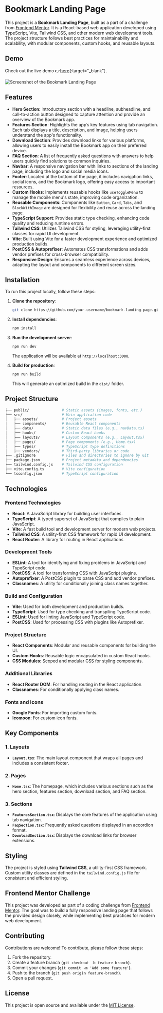 # Bookmark Landing Page

This project is a **Bookmark Landing Page**, built as a part of a challenge from [Frontend Mentor](https://www.frontendmentor.io/). It is a React-based web application developed using TypeScript, Vite, Tailwind CSS, and other modern web development tools. The project structure follows best practices for maintainability and scalability, with modular components, custom hooks, and reusable layouts.

## Demo

Check out the live demo 👉[here](https://bookmark-react-gyedja6rc-berlions-projects.vercel.app/){:target="_blank"}.

![Screenshot of the Bookmark Landing Page](public/showcase-challenge-desk.jpg)


## Features

- **Hero Section**: Introductory section with a headline, subheadline, and call-to-action button designed to capture attention and provide an overview of the Bookmark app.
- **Features Section**: Highlights the app’s key features using tab navigation. Each tab displays a title, description, and image, helping users understand the app's functionality.
- **Download Section**: Provides download links for various platforms, allowing users to easily install the Bookmark app on their preferred device.
- **FAQ Section**: A list of frequently asked questions with answers to help users quickly find solutions to common inquiries.
- **Navbar**: A responsive navigation bar with links to sections of the landing page, including the logo and social media icons.
- **Footer**: Located at the bottom of the page, it includes navigation links, social icons, and the Bookmark logo, offering easy access to important resources.
- **Custom Hooks**: Implements reusable hooks like `useToggleMenu` to manage the mobile menu's state, improving code organization.
- **Reusable Components**: Components like `Button`, `Card`, `Tabs`, and `BlockWithImage` are designed for flexibility and reuse across the landing page.
- **TypeScript Support**: Provides static type checking, enhancing code quality and reducing runtime errors.
- **Tailwind CSS**: Utilizes Tailwind CSS for styling, leveraging utility-first classes for rapid UI development.
- **Vite**: Built using Vite for a faster development experience and optimized production builds.
- **PostCSS & Autoprefixer**: Automates CSS transformations and adds vendor prefixes for cross-browser compatibility.
- **Responsive Design**: Ensures a seamless experience across devices, adapting the layout and components to different screen sizes.


## Installation

To run this project locally, follow these steps:

1. **Clone the repository**:
    ```bash
    git clone https://github.com/your-username/bookmark-landing-page.git
    ```

2. **Install dependencies**:
    ```bash
    npm install
    ```

3. **Run the development server**:
    ```bash
    npm run dev
    ```
    The application will be available at `http://localhost:3000`.

4. **Build for production**:
    ```bash
    npm run build
    ```
    This will generate an optimized build in the `dist/` folder.

## Project Structure

```bash
├── public/               # Static assets (images, fonts, etc.)
├── src/                  # Main application code
│   ├── assets/           # Project assets
│   ├── components/       # Reusable React components
│   ├── data/             # Static data files (e.g., navData.ts)
│   ├── hooks/            # Custom React hooks
│   ├── layouts/          # Layout components (e.g., Layout.tsx)
│   ├── pages/            # Page components (e.g., Home.tsx)
│   ├── types/            # TypeScript type definitions
│   ├── vendors/          # Third-party libraries or code
├── .gitignore            # Files and directories to ignore by Git
├── package.json          # Project metadata and dependencies
├── tailwind.config.js    # Tailwind CSS configuration
├── vite.config.ts        # Vite configuration
└── tsconfig.json         # TypeScript configuration
```

## Technologies

### Frontend Technologies
- **React**: A JavaScript library for building user interfaces.
- **TypeScript**: A typed superset of JavaScript that compiles to plain JavaScript.
- **Vite**: A fast build tool and development server for modern web projects.
- **Tailwind CSS**: A utility-first CSS framework for rapid UI development.
- **React Router**: A library for routing in React applications.

### Development Tools
- **ESLint**: A tool for identifying and fixing problems in JavaScript and TypeScript code.
- **PostCSS**: A tool for transforming CSS with JavaScript plugins.
- **Autoprefixer**: A PostCSS plugin to parse CSS and add vendor prefixes.
- **Classnames**: A utility for conditionally joining class names together.

### Build and Configuration
- **Vite**: Used for both development and production builds.
- **TypeScript**: Used for type checking and transpiling TypeScript code.
- **ESLint**: Used for linting JavaScript and TypeScript code.
- **PostCSS**: Used for processing CSS with plugins like Autoprefixer.

### Project Structure
- **React Components**: Modular and reusable components for building the UI.
- **Custom Hooks**: Reusable logic encapsulated in custom React hooks.
- **CSS Modules**: Scoped and modular CSS for styling components.

### Additional Libraries
- **React Router DOM**: For handling routing in the React application.
- **Classnames**: For conditionally applying class names.

### Fonts and Icons
- **Google Fonts**: For importing custom fonts.
- **Icomoon**: For custom icon fonts.

## Key Components

### 1. Layouts

- **`Layout.tsx`**: The main layout component that wraps all pages and includes a consistent footer.

### 2. Pages

- **`Home.tsx`**: The homepage, which includes various sections such as the hero section, features section, download section, and FAQ section.

### 3. Sections

- **`FeaturesSection.tsx`**: Displays the core features of the application using tab navigation.
- **`FaqSection.tsx`**: Frequently asked questions displayed in an accordion format.
- **`DownloadSection.tsx`**: Displays the download links for browser extensions.

## Styling

The project is styled using **Tailwind CSS**, a utility-first CSS framework. Custom utility classes are defined in the `tailwind.config.js` file for consistent and efficient styling.

## Frontend Mentor Challenge

This project was developed as part of a coding challenge from [Frontend Mentor](https://www.frontendmentor.io/). The goal was to build a fully responsive landing page that follows the provided design closely, while implementing best practices for modern web development.

## Contributing

Contributions are welcome! To contribute, please follow these steps:

1. Fork the repository.
2. Create a feature branch (`git checkout -b feature-branch`).
3. Commit your changes (`git commit -m 'Add some feature'`).
4. Push to the branch (`git push origin feature-branch`).
5. Open a pull request.

## License

This project is open source and available under the [MIT License](LICENSE).
